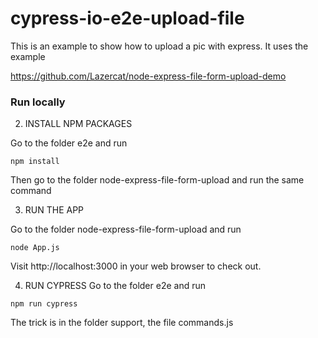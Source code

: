 # cypress-io-e2e-upload-file
This is an  example  to show how to upload  a pic with express.  It uses the example

https://github.com/Lazercat/node-express-file-form-upload-demo

### Run locally

2. INSTALL NPM PACKAGES
 
 Go to the folder e2e and run 
 
```npm install```

Then go to the folder  node-express-file-form-upload  and run the same command

3. RUN THE APP 
 
 Go to the folder node-express-file-form-upload  and  run 
 
```node App.js ```


Visit http://localhost:3000 in your web browser to check out.
 
 
4. RUN CYPRESS
 Go to the folder e2e and run 

```npm run cypress ```


The trick is in the folder support,  the  file commands.js
